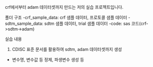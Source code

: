 
crf에서부터 adam 데이터셋까지 만드는 저의 실습 프로젝트입니다.

폴더 구조
-crf_sample_data: crf 샘플 데이터, 프로토콜 샘플 데이터
-sdtm_sample_data: sdtm 샘플 데이터, trial 샘플 데이터
-code: sas 코드(crf->sdtm->adam)

실습 내용
1. CDISC 표준 문서를 활용하여 sdtm, adam 데이터셋까지 생성
- 변수명, 변수값 등 정제, 파생변수 생성 등
